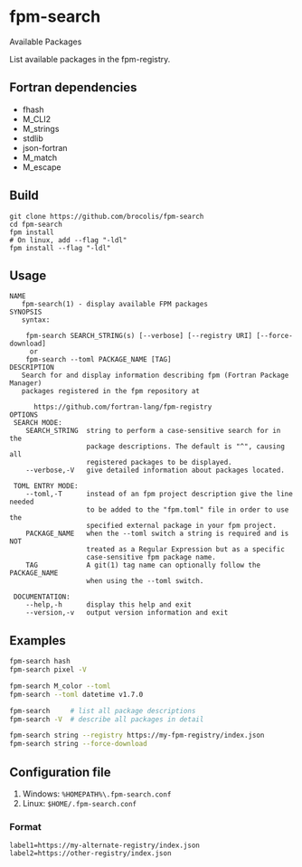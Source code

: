 # fpm-search
Available Packages

List available packages in the fpm-registry.

## Fortran dependencies
- fhash
- M_CLI2
- M_strings
- stdlib
- json-fortran
- M_match
- M_escape

## Build
```
git clone https://github.com/brocolis/fpm-search
cd fpm-search
fpm install
# On linux, add --flag "-ldl"
fpm install --flag "-ldl"
```

## Usage
```
NAME
   fpm-search(1) - display available FPM packages
SYNOPSIS
   syntax:

    fpm-search SEARCH_STRING(s) [--verbose] [--registry URI] [--force-download]
     or
    fpm-search --toml PACKAGE_NAME [TAG]
DESCRIPTION
   Search for and display information describing fpm (Fortran Package Manager)
   packages registered in the fpm repository at

      https://github.com/fortran-lang/fpm-registry
OPTIONS
 SEARCH MODE:
    SEARCH_STRING  string to perform a case-sensitive search for in the
                   package descriptions. The default is "^", causing all
                   registered packages to be displayed.
    --verbose,-V   give detailed information about packages located.

 TOML ENTRY MODE:
    --toml,-T      instead of an fpm project description give the line needed
                   to be added to the "fpm.toml" file in order to use the
                   specified external package in your fpm project.
    PACKAGE_NAME   when the --toml switch a string is required and is NOT
                   treated as a Regular Expression but as a specific
                   case-sensitive fpm package name.
    TAG            A git(1) tag name can optionally follow the PACKAGE_NAME
                   when using the --toml switch.

 DOCUMENTATION:
    --help,-h      display this help and exit
    --version,-v   output version information and exit
```

## Examples
```bash
fpm-search hash
fpm-search pixel -V

fpm-search M_color --toml
fpm-search --toml datetime v1.7.0

fpm-search     # list all package descriptions
fpm-search -V  # describe all packages in detail

fpm-search string --registry https://my-fpm-registry/index.json
fpm-search string --force-download
```

## Configuration file
1. Windows: `%HOMEPATH%\.fpm-search.conf`
2. Linux: `$HOME/.fpm-search.conf`

### Format
```
label1=https://my-alternate-registry/index.json
label2=https://other-registry/index.json
```
